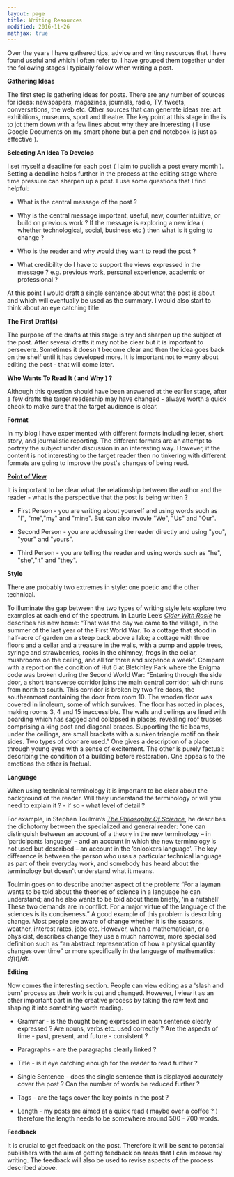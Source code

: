 ```yaml
---
layout: page
title: Writing Resources
modified: 2016-11-26
mathjax: true
---
```


<p>
Over the years I have gathered tips, advice and writing resources that I have found useful and which I often refer to. I have grouped them together under the following stages I typically follow when writing a post.
</p>

<b>Gathering Ideas</b>

The first step is gathering ideas for posts. There are any number of sources for ideas: newspapers, magazines, journals, radio, TV, tweets, conversations, the web etc. Other sources that can generate ideas are:  art exhibitions, museums, sport and theatre. The key point at this stage in the is to jot them down with a few lines about why they are interesting ( I use Google Documents on my smart phone but a pen and notebook is just as effective ).

<b>Selecting An Idea To Develop</b>

I set myself a deadline for each post ( I aim to publish a post every month ). Setting a deadline helps further in the process at the editing stage where time pressure can sharpen up a post. I use some questions that I find helpful:

- What is the central message of the post ?

- Why is the central message important, useful, new, counterintuitive, or build on previous work ? If the message is exploring a new idea ( whether technological, social, business etc ) then what is it going to change ?

- Who is the reader and why would they want to read the post ?

- What credibility do I have to support the views expressed in the message ? e.g. previous work, personal experience, academic or professional ?

At this point I would draft a single sentence about what the post is about and which will eventually be used as the summary. I would also start to think about an eye catching title.

<b>The First Draft(s)</b>

The purpose of the drafts at this stage is try and sharpen up the subject of the post. After several drafts it may not be clear but it is important to persevere. Sometimes it doesn't become clear and then the idea goes back on the shelf until it has developed more. It is important not to worry about editing the post - that will come later.

<b> Who Wants To Read It ( and Why ) ?</b>

Although this question should have been answered at the earlier stage, after a few drafts the target readership may have changed - always worth a quick check to make sure that the target audience is clear.

<b>Format</b>

In my blog I have experimented with different formats including letter, short story, and
journalistic reporting. The different formats are an attempt to portray the subject under
discussion in an interesting way. However, if the content is not interesting to the target reader then no tinkering with different formats are going to improve the post's changes of being read.

<b>[Point of View](http://www.bbc.co.uk/bitesize/ks3/english/reading/character/revision/5/)</b>

It is important to be clear what the relationship between the author and the reader - what is the perspective that the post is being written ?


- First Person - you are writing about yourself and using words such as "I", "me","my" and "mine". But can also invovle "We", "Us" and "Our".

- Second Person - you are addressing the reader directly and using "you", "your" and "yours".


- Third Person - you are telling the reader and using words such as "he", "she","it" and "they".

<b>Style</b>

There are probably two extremes in style: one poetic and the other technical.

To illuminate the gap between the two types of writing style lets explore two examples at
each end of the spectrum.  In Laurie Lee’s
<a href="https://books.google.co.uk/books?id=ZCCTt8meR7MC&printsec=frontcover&dq=cider+with+rosie&hl=en&sa=X&redir_esc=y#v=onepage&q=cider%20with%20rosie&f=false" >
<i>Cider With Rosie</i></a> he describes his new
home: “That was the day we came to the village, in the summer of the last year of the First
World War. To a cottage that stood in half-acre of garden on a steep back above a lake; a
cottage with three floors and a cellar and a treasure in the walls, with a pump and apple
trees, syringe and strawberries, rooks in the chimney, frogs in the cellar, mushrooms on the
ceiling, and all for three and sixpence a week”.  Compare with a report on the condition of
Hut 6 at Bletchley Park where the Enigma code was broken during the  Second World War: “Entering through the side door, a short transverse corridor joins the main central corridor, which runs from north to south. This corridor is broken by two fire doors, the southernmost containing the door from room 10. The wooden floor was covered in linoleum, some of which survives. The floor has rotted in places, making rooms 3, 4 and 15 inaccessible. The walls and ceilings are lined with boarding which has sagged and collapsed in places, revealing roof trusses comprising a king post and diagonal braces. Supporting the tie beams, under the ceilings, are small brackets with a sunken triangle motif on their
sides. Two types of door are used.” One gives a description of a place through young eyes
with a sense of excitement. The other is purely factual: describing the condition of a
building before restoration.  One appeals to the emotions the other is factual.  

<b>Language</b>

When using technical terminology it is important to be clear about the background of the reader. Will they understand the terminology or will you need to explain it ? - if so - what level of detail ?

For example, in Stephen Toulmin’s
<a href="https://books.google.co.uk/books?id=mPLenAEACAAJ&dq=toulmin+the+philosophy+of+science&hl=en&sa=X&ved=0CB0Q6AEwAGoVChMIzvzfgaf7yAIVwkIUCh2NEwBh" >
<i>The Philosophy Of Science</i></a>,  he describes the dichotomy between the specialized
and general reader: “one can distinguish between an account of a theory in the new terminology – in
‘participants language’ – and an account in which the new terminology is not used but described –
an account in the ‘onlookers language’. The key difference is between the person who uses a particular
technical language as part of their everyday work, and somebody has heard about the terminology
but doesn't understand what it means.

Toulmin goes on to describe another aspect of the problem: “For a layman wants to be told about
the theories of science in a language he can understand; and he also wants to be told about them
briefly, ‘in a nutshell’ These two demands are in conflict. For a major virtue of the language
of the sciences is its conciseness.” A good example of this problem is describing change. Most
people are aware of change whether it is the seasons, weather, interest rates, jobs etc. However,
when a mathematician, or a physicist, describes change they use a much narrower, more specialised
definition such as “an abstract representation of how a physical quantity changes over time” or
more specifically in the language of mathematics: $df(t)/dt$.

<b>Editing</b>

Now comes the interesting section. People can view editing as a 'slash and burn' process as their work is cut and changed. However, I view it as an other important part in the creative process by taking the raw text and shaping it into something worth reading.

- Grammar - is the thought being expressed in each sentence clearly expressed ? Are nouns, verbs etc. used correctly ? Are the aspects of time - past, present, and future - consistent ?

- Paragraphs - are the paragraphs clearly linked ?

- Title - is it eye catching enough for the reader to read further ?

- Single Sentence - does the single sentence that is displayed accurately cover the post ? Can the number of words be reduced further ?

- Tags - are the tags cover the key points in the post ?

- Length - my posts are aimed at a quick read ( maybe over a coffee ? ) therefore the length needs to be somewhere around 500 - 700 words.


<b>Feedback</b>

It is crucial to get feedback on the post. Therefore it will be sent to potential publishers
with the aim of getting feedback on areas that I can improve my writing. The feedback will
also be used to revise aspects of the process described above.
